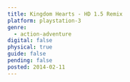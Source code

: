 ```yaml
---
title: Kingdom Hearts - HD 1.5 Remix
platform: playstation-3
genre:
  - action-adventure
digital: false
physical: true
guide: false
pending: false
posted: 2014-02-11
---
```

